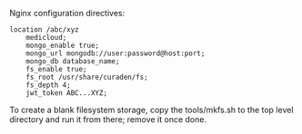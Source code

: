 Nginx configuration directives:

```
location /abc/xyz
	medicloud;
	mongo_enable true;
	mongo_url mongodb://user:password@host:port;
	mongo_db database_name;
	fs_enable true;
	fs_root /usr/share/curaden/fs;
	fs_depth 4;
	jwt_token ABC...XYZ;
```

To create a blank filesystem storage, copy the tools/mkfs.sh to the top level directory and run it from there; remove it once done.


